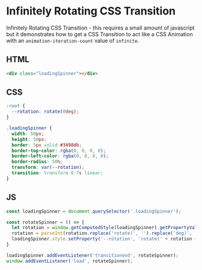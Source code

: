 # Infinitely Rotating CSS Transition
Infinitely Rotating CSS Transition - this requires a small amount of javascript but it demonstrates how to get a CSS Transition to act like a CSS Animation with an `animation-iteration-count` value of `infinite`.

## HTML
```html
<div class="loadingSpinner"></div>
```

## CSS
```css
:root {
  --rotation: rotate(0deg);
}

.loadingSpinner {
  width: 50px;
  height: 50px;
  border: 5px solid #3498db;
  border-top-color: rgba(0, 0, 0, 0);
  border-left-color: rgba(0, 0, 0, 0);
  border-radius: 50%;
  transform: var(--rotation);
  transition: transform 0.7s linear;
}
```

## JS
```js
const loadingSpinner = document.querySelector('.loadingSpinner');

const rotateSpinner = () => {
  let rotation = window.getComputedStyle(loadingSpinner).getPropertyValue('--rotation');
  rotation = parseInt(rotation.replace('rotate(', '').replace('deg)', '')) + 360;
  loadingSpinner.style.setProperty('--rotation', 'rotate(' + rotation + 'deg)');
}

loadingSpinner.addEventListener('transitionend', rotateSpinner);
window.addEventListener('load', rotateSpinner);
```
